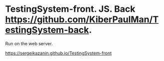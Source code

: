 # TestingSystem-front. JS. Back https://github.com/KiberPaulMan/TestingSystem-back.

Run on the web server.

https://sergeikazanin.github.io/TestingSystem-front

